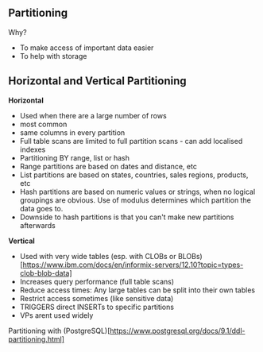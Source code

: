 ## Partitioning
Why? 
- To make access of important data easier
- To help with storage

## Horizontal and Vertical Partitioning
**Horizontal**
- Used when there are a large number of rows
- most common
- same columns in every partition
- Full table scans are limited to full partition scans - can add localised indexes
- Partitioning BY range, list or hash
- Range partitions are based on dates and distance, etc
- List partitions are based on states, countries, sales regions, products, etc
- Hash partitions are based on numeric values or strings, when no logical groupings are obvious. Use of modulus determines which partition the data goes to.
- Downside to hash partitions is that you can't make new partitions afterwards

**Vertical** 
- Used with very wide tables (esp. with CLOBs or BLOBs)[https://www.ibm.com/docs/en/informix-servers/12.10?topic=types-clob-blob-data]
- Increases query performance (full table scans)
- Reduce access times: Any large tables can be split into their own tables
- Restrict access sometimes (like sensitive data)
- TRIGGERS direct INSERTs to specific partitions
- VPs arent used widely

Partitioning with (PostgreSQL)[https://www.postgresql.org/docs/9.1/ddl-partitioning.html]
